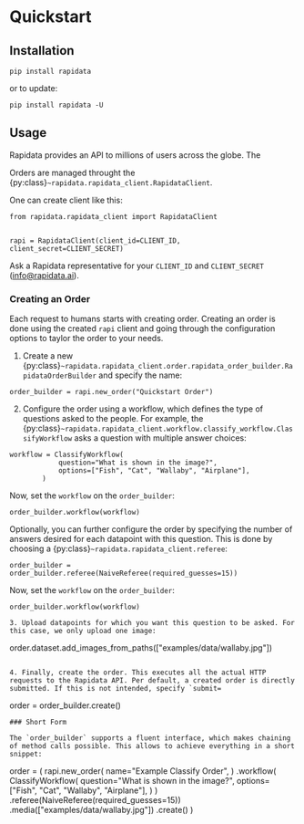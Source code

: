 # Quickstart

## Installation

```
pip install rapidata
```

or to update:

```
pip install rapidata -U
```

## Usage

Rapidata provides an API to millions of users across the globe. The

Orders are managed throught the {py:class}`~rapidata.rapidata_client.RapidataClient`.

One can create client like this:

```
from rapidata.rapidata_client import RapidataClient


rapi = RapidataClient(client_id=CLIENT_ID, client_secret=CLIENT_SECRET)
```

Ask a Rapidata representative for your `CLIENT_ID` and `CLIENT_SECRET` (info@rapidata.ai).

### Creating an Order

Each request to humans starts with creating order. Creating an order is done using the created `rapi` client and going through the configuration options to taylor the order to your needs.

1. Create a new {py:class}`~rapidata.rapidata_client.order.rapidata_order_builder.RapidataOrderBuilder` and specify the name:

```
order_builder = rapi.new_order("Quickstart Order")
```

2. Configure the order using a workflow, which defines the type of questions asked to the people. For example, the {py:class}`~rapidata.rapidata_client.workflow.classify_workflow.ClassifyWorkflow` asks a question with multiple answer choices:

```
workflow = ClassifyWorkflow(
            question="What is shown in the image?",
            options=["Fish", "Cat", "Wallaby", "Airplane"],
        )
```

Now, set the `workflow` on the `order_builder`:

```
order_builder.workflow(workflow)
```

Optionally, you can further configure the order by specifying the number of answers desired for each datapoint with this question. This is done by choosing a {py:class}`~rapidata.rapidata_client.referee`:

```
order_builder = order_builder.referee(NaiveReferee(required_guesses=15))
```

Now, set the `workflow` on the `order_builder`:

```
order_builder.workflow(workflow)

3. Upload datapoints for which you want this question to be asked. For this case, we only upload one image:
```

order.dataset.add_images_from_paths(["examples/data/wallaby.jpg"])

```

4. Finally, create the order. This executes all the actual HTTP requests to the Rapidata API. Per default, a created order is directly submitted. If this is not intended, specify `submit=
```

order = order_builder.create()

```
### Short Form

The `order_builder` supports a fluent interface, which makes chaining of method calls possible. This allows to achieve everything in a short snippet:

```
order = (
        rapi.new_order(
            name="Example Classify Order",
        )
        .workflow(
            ClassifyWorkflow(
                question="What is shown in the image?",
                options=["Fish", "Cat", "Wallaby", "Airplane"],
            )
        )
        .referee(NaiveReferee(required_guesses=15))
        .media(["examples/data/wallaby.jpg"])
        .create()
    )
```
